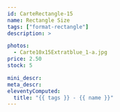 ```yaml
---
id: CarteRectangle-15
name: Rectangle Size
tags: ["format-rectangle"]
description: >

photos:
  - Carte10x15Extratblue_1-a.jpg
price: 2.50
stock: 5

mini_descr:
meta_descr:
eleventyComputed:
  title: "{{ tags }} - {{ name }}"
---
```

